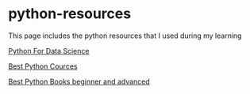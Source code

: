 # python-resources

This page includes the python resources that I used during my learning 

[Python For Data Science](https://hackr.io/blog/python-for-data-science)

[Best Python Cources](https://hackr.io/blog/best-python-courses)

[Best Python Books beginner and advanced](https://hackr.io/blog/best-python-books-for-beginners-and-advanced-programmers)
